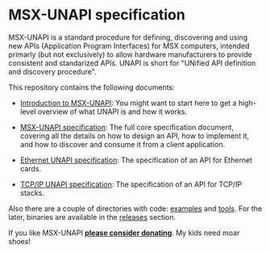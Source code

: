 # MSX-UNAPI specification

MSX-UNAPI is a standard procedure for defining, discovering and using new APIs (Application Program Interfaces) for MSX computers, intended primarly (but not exclusively) to allow hardware manufacturers to provide consistent and standarized APIs. UNAPI is short for "UNified API definition and discovery procedure".

This repository contains the following documents:

* [Introduction to MSX-UNAPI](docs/Introduction%20to%20MSX-UNAPI.md): You might want to start here to get a high-level overview of what UNAPI is and how it works.

* [MSX-UNAPI specification](docs/MSX%20UNAPI%20specification%201.1.md): The full core specification document, covering all the details on how to design an API, how to implement it, and how to discover and consume it from a client application.

* [Ethernet UNAPI specification](docs/Ethernet%20UNAPI%20specification%201.1.md): The specification of an API for Ethernet cards.

* [TCP/IP UNAPI specification](docs/TCP-IP%20UNAPI%20specification.md): The specification of an API for TCP/IP stacks.

Also there are a couple of directories with code: [examples](/examples) and [tools](/tools). For the later, binaries are available in the [releases](https://github.com/Konamiman/MSX-UNAPI-specification/releases) section.

If you like MSX-UNAPI **[please consider donating](http://www.konamiman.com/msx/msx-e.html#donate)**. My kids need moar shoes!
